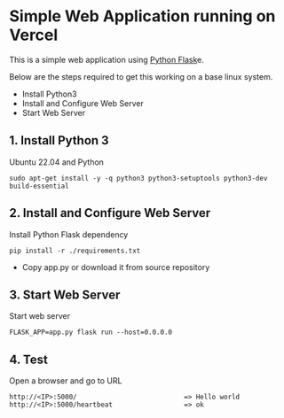 # Simple Web Application running on Vercel

This is a simple web application using [Python Flask](http://flask.pocoo.org/)e. 
  
  Below are the steps required to get this working on a base linux system.
  
  - Install Python3
  - Install and Configure Web Server
  - Start Web Server
   
## 1. Install Python 3
  
  Ubuntu 22.04 and Python

    sudo apt-get install -y -q python3 python3-setuptools python3-dev build-essential

   
## 2. Install and Configure Web Server

Install Python Flask dependency

    pip install -r ./requirements.txt

- Copy app.py or download it from source repository

## 3. Start Web Server

Start web server

    FLASK_APP=app.py flask run --host=0.0.0.0
    
## 4. Test

Open a browser and go to URL

    http://<IP>:5000/                           => Hello world
    http://<IP>:5000/heartbeat                  => ok
